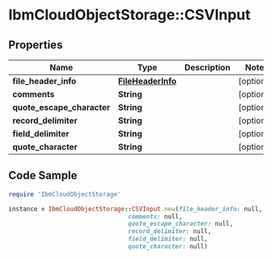 # IbmCloudObjectStorage::CSVInput

## Properties

Name | Type | Description | Notes
------------ | ------------- | ------------- | -------------
**file_header_info** | [**FileHeaderInfo**](FileHeaderInfo.md) |  | [optional] 
**comments** | **String** |  | [optional] 
**quote_escape_character** | **String** |  | [optional] 
**record_delimiter** | **String** |  | [optional] 
**field_delimiter** | **String** |  | [optional] 
**quote_character** | **String** |  | [optional] 

## Code Sample

```ruby
require 'IbmCloudObjectStorage'

instance = IbmCloudObjectStorage::CSVInput.new(file_header_info: null,
                                 comments: null,
                                 quote_escape_character: null,
                                 record_delimiter: null,
                                 field_delimiter: null,
                                 quote_character: null)
```


